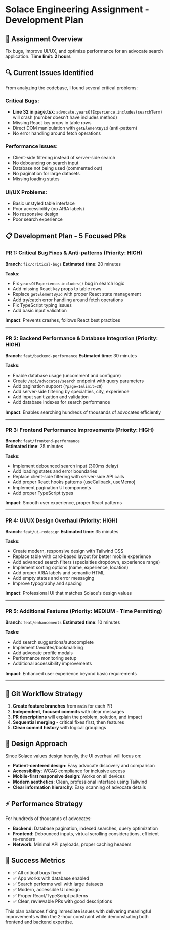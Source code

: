 # Solace Engineering Assignment - Development Plan

## 🎯 **Assignment Overview**
Fix bugs, improve UI/UX, and optimize performance for an advocate search application. **Time limit: 2 hours**

## 🔍 **Current Issues Identified**
From analyzing the codebase, I found several critical problems:

### Critical Bugs:
- **Line 32 in page.tsx**: `advocate.yearsOfExperience.includes(searchTerm)` will crash (number doesn't have includes method)
- Missing React `key` props in table rows
- Direct DOM manipulation with `getElementById` (anti-pattern)
- No error handling around fetch operations

### Performance Issues:
- Client-side filtering instead of server-side search
- No debouncing on search input
- Database not being used (commented out)
- No pagination for large datasets
- Missing loading states

### UI/UX Problems:
- Basic unstyled table interface
- Poor accessibility (no ARIA labels)
- No responsive design
- Poor search experience

## 📋 **Development Plan - 5 Focused PRs**

### **PR 1: Critical Bug Fixes & Anti-patterns** (Priority: HIGH)
**Branch**: `fix/critical-bugs`
**Estimated time**: 20 minutes

**Tasks**:
- Fix `yearsOfExperience.includes()` bug in search logic  
- Add missing React `key` props to table rows
- Replace `getElementById` with proper React state management
- Add try/catch error handling around fetch operations
- Fix TypeScript typing issues
- Add basic input validation

**Impact**: Prevents crashes, follows React best practices

---

### **PR 2: Backend Performance & Database Integration** (Priority: HIGH)
**Branch**: `feat/backend-performance`
**Estimated time**: 30 minutes

**Tasks**:
- Enable database usage (uncomment and configure)
- Create `/api/advocates/search` endpoint with query parameters
- Add pagination support (`?page=1&limit=20`)
- Add server-side filtering by specialties, city, experience
- Add input sanitization and validation
- Add database indexes for search performance

**Impact**: Enables searching hundreds of thousands of advocates efficiently

---

### **PR 3: Frontend Performance Improvements** (Priority: HIGH)
**Branch**: `feat/frontend-performance`  
**Estimated time**: 25 minutes

**Tasks**:
- Implement debounced search input (300ms delay)
- Add loading states and error boundaries
- Replace client-side filtering with server-side API calls
- Add proper React hooks patterns (useCallback, useMemo)
- Implement pagination UI components
- Add proper TypeScript types

**Impact**: Smooth user experience, proper React patterns

---

### **PR 4: UI/UX Design Overhaul** (Priority: HIGH)
**Branch**: `feat/ui-redesign`
**Estimated time**: 35 minutes

**Tasks**:
- Create modern, responsive design with Tailwind CSS
- Replace table with card-based layout for better mobile experience
- Add advanced search filters (specialties dropdown, experience range)
- Implement sorting options (name, experience, location)
- Add proper ARIA labels and semantic HTML
- Add empty states and error messaging
- Improve typography and spacing

**Impact**: Professional UI that matches Solace's design values

---

### **PR 5: Additional Features** (Priority: MEDIUM - Time Permitting)
**Branch**: `feat/enhancements`
**Estimated time**: 10 minutes

**Tasks**:
- Add search suggestions/autocomplete
- Implement favorites/bookmarking
- Add advocate profile modals
- Performance monitoring setup
- Additional accessibility improvements

**Impact**: Enhanced user experience beyond basic requirements

---

## 🔄 **Git Workflow Strategy**

1. **Create feature branches** from `main` for each PR
2. **Independent, focused commits** with clear messages
3. **PR descriptions** will explain the problem, solution, and impact
4. **Sequential merging** - critical fixes first, then features
5. **Clean commit history** with logical groupings

## 🎨 **Design Approach**

Since Solace values design heavily, the UI overhaul will focus on:
- **Patient-centered design**: Easy advocate discovery and comparison
- **Accessibility**: WCAG compliance for inclusive access
- **Mobile-first responsive design**: Works on all devices
- **Modern aesthetics**: Clean, professional interface using Tailwind
- **Clear information hierarchy**: Easy scanning of advocate details

## ⚡ **Performance Strategy**

For hundreds of thousands of advocates:
- **Backend**: Database pagination, indexed searches, query optimization
- **Frontend**: Debounced inputs, virtual scrolling considerations, efficient re-renders
- **Network**: Minimal API payloads, proper caching headers

## 📝 **Success Metrics**

- ✅ All critical bugs fixed
- ✅ App works with database enabled
- ✅ Search performs well with large datasets
- ✅ Modern, accessible UI design
- ✅ Proper React/TypeScript patterns
- ✅ Clear, reviewable PRs with good descriptions

This plan balances fixing immediate issues with delivering meaningful improvements within the 2-hour constraint while demonstrating both frontend and backend expertise.